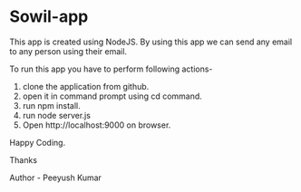 # Sowil-app

This app is created using NodeJS.
By using this app we can send any email to any person using their email.

To run this app you have to perform following actions-

1. clone the application from github.
2. open it in command prompt using cd command.
3. run npm install.
4. run node server.js
5. Open http://localhost:9000 on browser.

Happy Coding.

Thanks

Author - Peeyush Kumar
